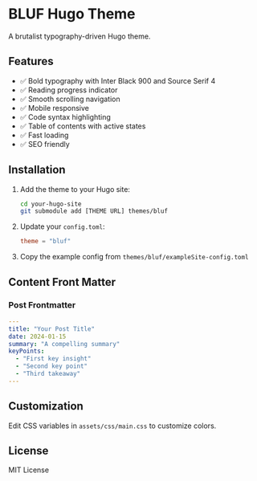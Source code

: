 # BLUF Hugo Theme

A brutalist typography-driven Hugo theme.

## Features

- ✅ Bold typography with Inter Black 900 and Source Serif 4
- ✅ Reading progress indicator
- ✅ Smooth scrolling navigation
- ✅ Mobile responsive
- ✅ Code syntax highlighting
- ✅ Table of contents with active states
- ✅ Fast loading
- ✅ SEO friendly

## Installation

1. Add the theme to your Hugo site:
   ```bash
   cd your-hugo-site
   git submodule add [THEME URL] themes/bluf
   ```

2. Update your `config.toml`:
   ```toml
   theme = "bluf"
   ```

3. Copy the example config from `themes/bluf/exampleSite-config.toml`

## Content Front Matter

### Post Frontmatter
```yaml
---
title: "Your Post Title"
date: 2024-01-15
summary: "A compelling summary"
keyPoints:
  - "First key insight"
  - "Second key point"
  - "Third takeaway"
---
```

## Customization

Edit CSS variables in `assets/css/main.css` to customize colors.

## License

MIT License
